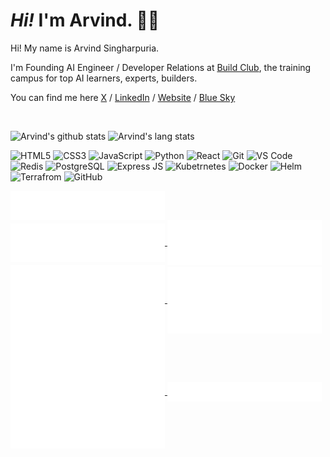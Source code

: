 # <em>Hi!</em> I'm Arvind. 👋🏻

Hi! My name is Arvind Singharpuria.

I'm Founding AI Engineer / Developer Relations at [Build Club](https://www.buildclub.ai/), the training campus for top AI learners, experts, builders.

You can find me here [X](https://x.com/Arvind_0602) / [LinkedIn](https://www.linkedin.com/in/arvind-singharpuria/) / [Website](https://arvind.app) / [Blue Sky](https://bsky.app/profile/arvind06.bsky.social)

<br>

![Arvind's github stats](https://github-readme-stats.vercel.app/api?username=Arvind644&show_icons=true&count_private=true&theme=radical)
![Arvind's lang stats](https://github-readme-stats.vercel.app/api/top-langs/?username=Arvind644&theme=radical&&hide=Jupyter%20Notebook,html,css)

<p align="center">

![HTML5](https://img.shields.io/badge/-HTML5-E34F26?style=flat-square&logo=html5&logoColor=white)
![CSS3](https://img.shields.io/badge/-CSS3-1572B6?style=flat-square&logo=css3)
![JavaScript](https://img.shields.io/badge/-JavaScript-black?style=flat-square&logo=javascript)
![Python](https://img.shields.io/badge/-Python-black?style=flat-square&logo=Python)
![React](https://img.shields.io/badge/-React-black?style=flat-square&logo=react)
![Git](https://img.shields.io/badge/-Git-%23F05032?style=flat-square&logo=git&logoColor=%23ffffff)
![VS Code](https://img.shields.io/badge/-VSCode-%23007ACC?style=flat-square&logo=visual-studio-code)
![Redis](https://img.shields.io/badge/-Redis-black?style=flat-square&logo=Redis)
![PostgreSQL](https://img.shields.io/badge/-PostgreSQL-336791?style=flat-square&logo=postgresql)
![Express JS](https://img.shields.io/badge/Express.js-000000?style=flat-square&logo=express&logoColor=white)
![Kubetrnetes](https://img.shields.io/badge/kubernetes-326ce5.svg?&style=flat-square&logo=kubernetes&logoColor=white)
![Docker](	https://img.shields.io/badge/Docker-2CA5E0?style=flat-square&logo=docker&logoColor=white)
![Helm](https://img.shields.io/badge/Helm-0F1689?style=flat-square&logo=Helm&labelColor=0F1689)
![Terrafrom](https://img.shields.io/badge/Terraform-7B42BC?style=flat-square&logo=terraform&logoColor=white)
![GitHub](https://img.shields.io/badge/-GitHub-181717?style=flat-square&logo=github)
</p>

<a href="https://github.com/Arvind644">
  <img align="center" width="49%" src="./header.svg" />
</a>
<br/>
<a href="https://github.com/Arvind644">
  <img align="center" width="49%" src="./repositories.svg" />
</a>
<a href="https://github.com/Arvind644">
  <img align="center" width="49%" src="./acti_comm.svg" />
</a>

<a href="https://github.com/Arvind644">
  <img align="center" width="49%" src="./iso_calender.svg" />
</a>

<a href="https://github.com/Arvind644">
    <img align="center" width="49%" src="./issue_pr_lang.svg" />
</a>

<a href="https://github.com/Arvind644">
  <img align="center" width="49%" src="./github-habits.svg" />
</a>
<a href="https://github.com/Arvind644">
    <img align="center" width="49%" src="./achievements.svg" />
</a>
